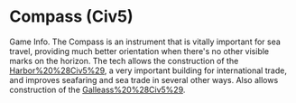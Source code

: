 # Compass (Civ5)

Game Info.
The Compass is an instrument that is vitally important for sea travel, providing much better orientation when there's no other visible marks on the horizon.
The tech allows the construction of the [Harbor%20%28Civ5%29](Harbor), a very important building for international trade, and improves seafaring and sea trade in several other ways. Also allows construction of the [Galleass%20%28Civ5%29](Galleas).